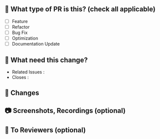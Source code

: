 ## 🔎 What type of PR is this? (check all applicable)

- [ ] Feature
- [ ] Refactor
- [ ] Bug Fix
- [ ] Optimization
- [ ] Documentation Update

## 🐥 What need this change? 
- Related Issues :
- Closes :

## 📝 Changes 


## 📷 Screenshots, Recordings (optional)

## 👫 To Reviewers (optional)
